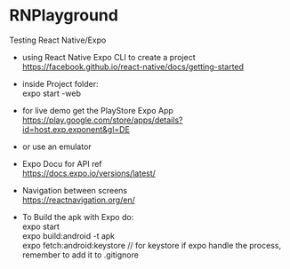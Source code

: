 # RNPlayground
Testing React Native/Expo  

- using React Native Expo CLI to create a project  
https://facebook.github.io/react-native/docs/getting-started  

- inside Project folder:  
expo start -web

- for live demo get the PlayStore Expo App  
https://play.google.com/store/apps/details?id=host.exp.exponent&gl=DE  
- or use an emulator  

- Expo Docu for API ref  
https://docs.expo.io/versions/latest/  

- Navigation between screens  
https://reactnavigation.org/en/  

- To Build the apk with Expo do:  
expo start  
expo build:android -t apk  
expo fetch:android:keystore // for keystore if expo handle the process, remember to add it to .gitignore  
